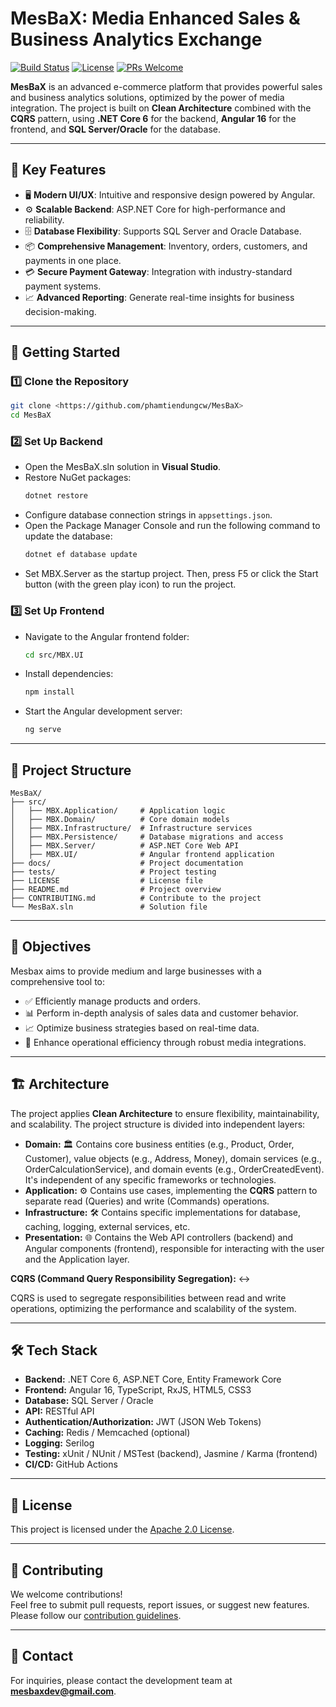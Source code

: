 ﻿# MesBaX: Media Enhanced Sales & Business Analytics Exchange

[![Build Status](https://img.shields.io/badge/build-passing-brightgreen.svg)](https://github.com/phamtiendungcw/MesBaX/actions)
[![License](https://img.shields.io/badge/License-Apache%202.0-blue.svg)](LICENSE)
[![PRs Welcome](https://img.shields.io/badge/PRs-welcome-brightgreen.svg)](CONTRIBUTING.md)

**MesBaX** is an advanced e-commerce platform that provides powerful sales and business analytics solutions, optimized by the power of media integration. The project is built on **Clean Architecture** combined with the **CQRS** pattern, using **.NET Core 6** for the backend, **Angular 16** for the frontend, and **SQL Server/Oracle** for the database.

---

## 🌟 **Key Features**
- 🖥️ **Modern UI/UX**: Intuitive and responsive design powered by Angular.
- ⚙️ **Scalable Backend**: ASP.NET Core for high-performance and reliability.
- 🗄️ **Database Flexibility**: Supports SQL Server and Oracle Database.
- 📦 **Comprehensive Management**: Inventory, orders, customers, and payments in one place.
- 💳 **Secure Payment Gateway**: Integration with industry-standard payment systems.
- 📈 **Advanced Reporting**: Generate real-time insights for business decision-making.

---

## 🚀 **Getting Started**

### 1️⃣ **Clone the Repository**
```bash
git clone <https://github.com/phamtiendungcw/MesBaX>
cd MesBaX
```

### 2️⃣ **Set Up Backend**
- Open the MesBaX.sln solution in **Visual Studio**.
- Restore NuGet packages:
  ```bash
  dotnet restore
  ```
- Configure database connection strings in `appsettings.json`.
- Open the Package Manager Console and run the following command to update the database:
  ```bash
  dotnet ef database update
  ```
- Set MBX.Server as the startup project. Then, press F5 or click the Start button (with the green play icon) to run the project.

### 3️⃣ **Set Up Frontend**
- Navigate to the Angular frontend folder:
  ```bash
  cd src/MBX.UI
  ```
- Install dependencies:
  ```bash
  npm install
  ```
- Start the Angular development server:
  ```bash
  ng serve
  ```

---

## 📂 **Project Structure**
```plaintext
MesBaX/
├── src/
│   ├── MBX.Application/     # Application logic
│   ├── MBX.Domain/          # Core domain models
│   ├── MBX.Infrastructure/  # Infrastructure services
│   ├── MBX.Persistence/     # Database migrations and access
│   ├── MBX.Server/          # ASP.NET Core Web API
│   ├── MBX.UI/				 # Angular frontend application
├── docs/                    # Project documentation
├── tests/                   # Project testing
├── LICENSE                  # License file
├── README.md                # Project overview
├── CONTRIBUTING.md          # Contribute to the project
└── MesBaX.sln				 # Solution file
```

---

## 🎯 Objectives

Mesbax aims to provide medium and large businesses with a comprehensive tool to:

*   ✅ Efficiently manage products and orders.
*   📊 Perform in-depth analysis of sales data and customer behavior.
*   📈 Optimize business strategies based on real-time data.
*   🚀 Enhance operational efficiency through robust media integrations.

---

## 🏗️ Architecture

The project applies **Clean Architecture** to ensure flexibility, maintainability, and scalability. The project structure is divided into independent layers:

*   **Domain:** :classical_building: Contains core business entities (e.g., Product, Order, Customer), value objects (e.g., Address, Money), domain services (e.g., OrderCalculationService), and domain events (e.g., OrderCreatedEvent). It's independent of any specific frameworks or technologies.
*   **Application:** :gear: Contains use cases, implementing the **CQRS** pattern to separate read (Queries) and write (Commands) operations.
*   **Infrastructure:** :hammer_and_wrench: Contains specific implementations for database, caching, logging, external services, etc.
*   **Presentation:** :globe_with_meridians: Contains the Web API controllers (backend) and Angular components (frontend), responsible for interacting with the user and the Application layer.

**CQRS (Command Query Responsibility Segregation):** :left_right_arrow:

CQRS is used to segregate responsibilities between read and write operations, optimizing the performance and scalability of the system.

---

## 🛠️ **Tech Stack**

*   **Backend:** .NET Core 6, ASP.NET Core, Entity Framework Core
*   **Frontend:** Angular 16, TypeScript, RxJS, HTML5, CSS3
*   **Database:** SQL Server / Oracle
*   **API:** RESTful API
*   **Authentication/Authorization:** JWT (JSON Web Tokens)
*   **Caching:** Redis / Memcached (optional)
*   **Logging:** Serilog
*   **Testing:** xUnit / NUnit / MSTest (backend), Jasmine / Karma (frontend)
*   **CI/CD:** GitHub Actions

---

## 📜 **License**
This project is licensed under the [Apache 2.0 License](LICENSE).

---

## 🤝 **Contributing**
We welcome contributions!  
Feel free to submit pull requests, report issues, or suggest new features. Please follow our [contribution guidelines](CONTRIBUTING.md).

---

## 📧 **Contact**
For inquiries, please contact the development team at **[mesbaxdev@gmail.com](mailto:mesbaxdev@gmail.com)**.
